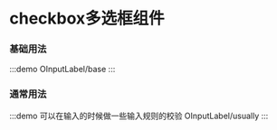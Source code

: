# checkbox多选框组件

### 基础用法

:::demo
OInputLabel/base
:::

### 通常用法 
:::demo 可以在输入的时候做一些输入规则的校验 
OInputLabel/usually
:::
